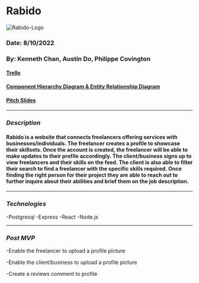 # Rabido

<img src= "https://i.ibb.co/x7f4nz8/Rabido-Logo.png" alt="Rabido-Logo" border="0"/>

### Date: 8/10/2022

### By: Kenneth Chan, Austin Do, Philippe Covington

#### [Trello](https://github.com/users/phicov/projects/1/views/1)

#### [Component Hierarchy Diagram & Entity Relationship Diagram](https://drive.google.com/file/d/1QNlzVS9sxt8pbrxwxD0uIWy81-MzGRF9/view?usp=sharing)

#### [Pitch Slides](https://docs.google.com/presentation/d/1HUrO2wHtleAM9TWAxigKFs-YDKhxcyKJiUcwDUOL2tM/edit?usp=sharing)
---

### **_Description_**

#### Rabido is a website that connects freelancers offering services with businesses/individuals. The freelancer creates a profile to showcase their skillsets. Once the account is created, the freelancer will be able to make updates to their profile accordingly. The client/business signs up to view freelancers and their skills on the feed. The client is also able to filter their search to find a freelancer with the specific skills required. Once finding the right person for their project they are able to reach out to further inquire about their abilities and brief them on the job description.

---

### **_Technologies_**

-Postgresql
-Express
-React
-Node.js

---

### **_Post MVP_**

-Enable the freelancer to upload a profile picture

-Enable the client/business to upload a profile picture

-Create a reviews comment to profile

####
